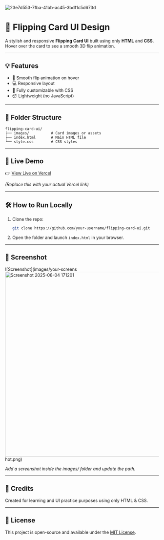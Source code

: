 ![23e7d553-7fba-41bb-ac45-3bdf1c5d673d](https://github.com/user-attachments/assets/179bae98-74c6-48b8-bb3b-4871e3a0766d)
# 🎴 Flipping Card UI Design

A stylish and responsive **Flipping Card UI** built using only **HTML** and **CSS**.  
Hover over the card to see a smooth 3D flip animation.

---

## 💡 Features

- 🔄 Smooth flip animation on hover
- 💻 Responsive layout
- 🎨 Fully customizable with CSS
- 📦 Lightweight (no JavaScript)

---

## 📁 Folder Structure

```
flipping-card-ui/
├── images/          # Card images or assets
├── index.html       # Main HTML file
└── style.css        # CSS styles
```

---

## 🚀 Live Demo

👉 [View Live on Vercel](https://flipping-card-ui-eta.vercel.app/)

_(Replace this with your actual Vercel link)_

---

## 🛠️ How to Run Locally

1. Clone the repo:
   ```bash
   git clone https://github.com/your-username/flipping-card-ui.git
   ```

2. Open the folder and launch `index.html` in your browser.

---

## 📸 Screenshot

![Screenshot](images/your-screens<img width="1210" height="605" alt="Screenshot 2025-08-04 171201" src="https://github.com/user-attachments/assets/0491d624-925a-462a-b191-622d4ba75953" />
hot.png)

_Add a screenshot inside the images/ folder and update the path._

---

## 🙌 Credits

Created for learning and UI practice purposes using only HTML & CSS.

---

## 📄 License

This project is open-source and available under the [MIT License](LICENSE).
